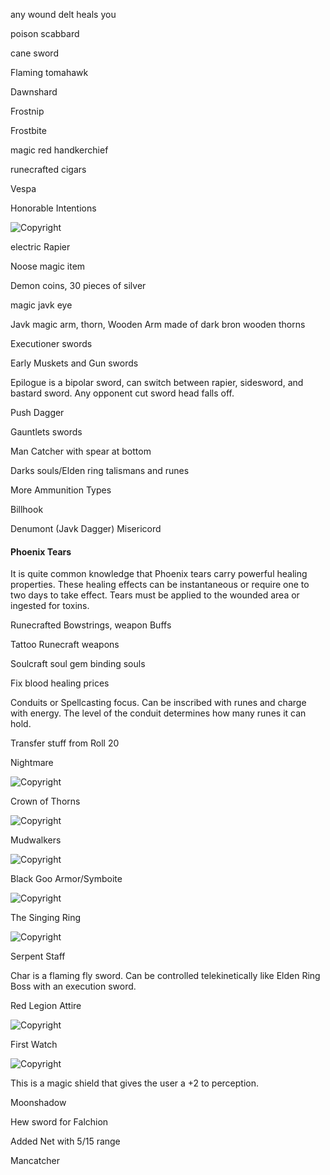any wound delt heals you

poison scabbard

cane sword

Flaming tomahawk

Dawnshard

Frostnip

Frostbite

 magic red handkerchief

runecrafted cigars

Vespa

Honorable Intentions

![Copyright](HonorableIntentions.png)

electric Rapier

Noose magic item

Demon coins, 30 pieces of silver

 magic javk eye

Javk magic arm, thorn, Wooden Arm made of dark bron wooden thorns

Executioner swords

Early Muskets and Gun swords

Epilogue is a bipolar sword, can switch between rapier, sidesword, and bastard sword. Any opponent cut sword head falls off.

Push Dagger

Gauntlets swords

Man Catcher with spear at bottom

Darks souls/Elden ring talismans and runes

More Ammunition Types

Billhook

Denumont (Javk Dagger) Misericord

#### Phoenix Tears

It is quite common knowledge that Phoenix tears carry powerful healing properties. These healing effects can be instantaneous or require one to two days to take effect. Tears must be applied to the wounded area or ingested for toxins.

Runecrafted Bowstrings, weapon Buffs

Tattoo Runecraft weapons

Soulcraft soul gem binding souls

Fix blood healing prices

Conduits or Spellcasting focus. Can be inscribed with runes and charge with energy. The level of the conduit determines how many runes it can hold.

Transfer stuff from Roll 20

Nightmare

![Copyright](Nightmare.png)

Crown of Thorns

![Copyright](CrownOfThorns.png)

Mudwalkers

![Copyright](Mudwalkers.png)

Black Goo Armor/Symboite

![Copyright](BlackGooArmor.png)

The Singing Ring

![Copyright](TheSingingRing.png)

Serpent Staff

Char is a flaming fly sword. Can be controlled telekinetically like Elden Ring Boss with an execution sword.

Red Legion Attire

![Copyright](ReddLegionAttire.png)

First Watch

![Copyright](FirstWatch.png)

This is a magic shield that gives the user a +2 to perception.

Moonshadow

Hew sword for Falchion

Added Net with 5/15 range

Mancatcher
